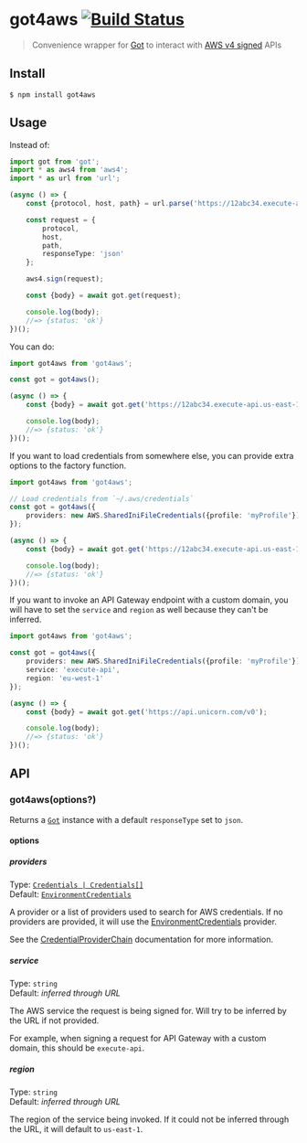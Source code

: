 # got4aws [![Build Status](https://travis-ci.org/samverschueren/got4aws.svg?branch=master)](https://travis-ci.org/samverschueren/got4aws)

> Convenience wrapper for [Got](https://github.com/sindresorhus/got) to interact with [AWS v4 signed](https://docs.aws.amazon.com/general/latest/gr/signing_aws_api_requests.html) APIs

## Install

```
$ npm install got4aws
```

## Usage

Instead of:

```ts
import got from 'got';
import * as aws4 from 'aws4';
import * as url from 'url';

(async () => {
	const {protocol, host, path} = url.parse('https://12abc34.execute-api.us-east-1.amazonaws.com/v0');

	const request = {
		protocol,
		host,
		path,
		responseType: 'json'
	};

	aws4.sign(request);

	const {body} = await got.get(request);

	console.log(body);
	//=> {status: 'ok'}
})();
```

You can do:

```ts
import got4aws from 'got4aws';

const got = got4aws();

(async () => {
	const {body} = await got.get('https://12abc34.execute-api.us-east-1.amazonaws.com/v0');

	console.log(body);
	//=> {status: 'ok'}
})();
```

If you want to load credentials from somewhere else, you can provide extra options to the factory function.

```ts
import got4aws from 'got4aws';

// Load credentials from `~/.aws/credentials`
const got = got4aws({
	providers: new AWS.SharedIniFileCredentials({profile: 'myProfile'})
});

(async () => {
	const {body} = await got.get('https://12abc34.execute-api.us-east-1.amazonaws.com/v0');

	console.log(body);
	//=> {status: 'ok'}
})();
```

If you want to invoke an API Gateway endpoint with a custom domain, you will have to set the `service` and `region` as well because they can't be inferred.

```ts
import got4aws from 'got4aws';

const got = got4aws({
	providers: new AWS.SharedIniFileCredentials({profile: 'myProfile'}),
	service: 'execute-api',
	region: 'eu-west-1'
});

(async () => {
	const {body} = await got.get('https://api.unicorn.com/v0');

	console.log(body);
	//=> {status: 'ok'}
})();
```


## API

### got4aws(options?)

Returns a [`Got`](https://github.com/sindresorhus/got) instance with a default `responseType` set to `json`.

#### options

##### providers

Type: [`Credentials | Credentials[]`](https://docs.aws.amazon.com/AWSJavaScriptSDK/latest/AWS/Credentials.html)<br>
Default: [`EnvironmentCredentials`](https://docs.aws.amazon.com/AWSJavaScriptSDK/latest/AWS/EnvironmentCredentials.html)

A provider or a list of providers used to search for AWS credentials. If no providers are provided, it will use the [EnvironmentCredentials](https://docs.aws.amazon.com/AWSJavaScriptSDK/latest/AWS/EnvironmentCredentials.html) provider.

See the [CredentialProviderChain](https://docs.aws.amazon.com/AWSJavaScriptSDK/latest/AWS/CredentialProviderChain.html) documentation for more information.

##### service

Type: `string`<br>
Default: *inferred through URL*

The AWS service the request is being signed for. Will try to be inferred by the URL if not provided.

For example, when signing a request for API Gateway with a custom domain, this should be `execute-api`.

##### region

Type: `string`<br>
Default: *inferred through URL*

The region of the service being invoked. If it could not be inferred through the URL, it will default to `us-east-1`.
